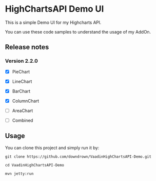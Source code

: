 # HighChartsAPI Demo UI

This is a simple Demo UI for my Highcharts API.

You can use these code samples to understand the usage of my AddOn.

## Release notes

### Version 2.2.0
- [x] PieChart
- [x] LineChart
- [x] BarChart
- [x] ColumnChart
- [ ] AreaChart
- [ ] Combined


## Usage

You can clone this project and simply run it by:

`git clone https://github.com/downdrown/VaadinHighChartsAPI-Demo.git`

`cd VaadinHighChartsAPI-Demo`

`mvn jetty:run`
